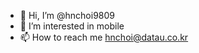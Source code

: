- 👋 Hi, I’m @hnchoi9809
- 👀 I’m interested in mobile
- 📫 How to reach me hnchoi@datau.co.kr

<!---
hnchoi9809/hnchoi9809 is a ✨ special ✨ repository because its `README.md` (this file) appears on your GitHub profile.
You can click the Preview link to take a look at your changes.
--->
